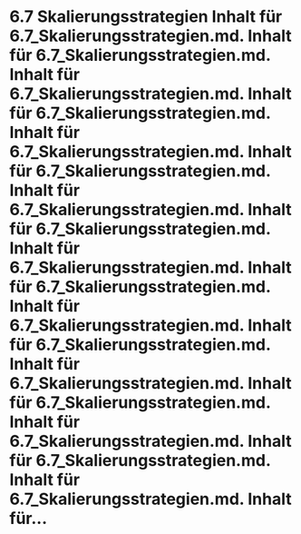 # 6.7 Skalierungsstrategien Inhalt für 6.7_Skalierungsstrategien.md. Inhalt für 6.7_Skalierungsstrategien.md. Inhalt für 6.7_Skalierungsstrategien.md. Inhalt für 6.7_Skalierungsstrategien.md. Inhalt für 6.7_Skalierungsstrategien.md. Inhalt für 6.7_Skalierungsstrategien.md. Inhalt für 6.7_Skalierungsstrategien.md. Inhalt für 6.7_Skalierungsstrategien.md. Inhalt für 6.7_Skalierungsstrategien.md. Inhalt für 6.7_Skalierungsstrategien.md. Inhalt für 6.7_Skalierungsstrategien.md. Inhalt für 6.7_Skalierungsstrategien.md. Inhalt für 6.7_Skalierungsstrategien.md. Inhalt für 6.7_Skalierungsstrategien.md. Inhalt für 6.7_Skalierungsstrategien.md. Inhalt für 6.7_Skalierungsstrategien.md. Inhalt für 6.7_Skalierungsstrategien.md. Inhalt für...
